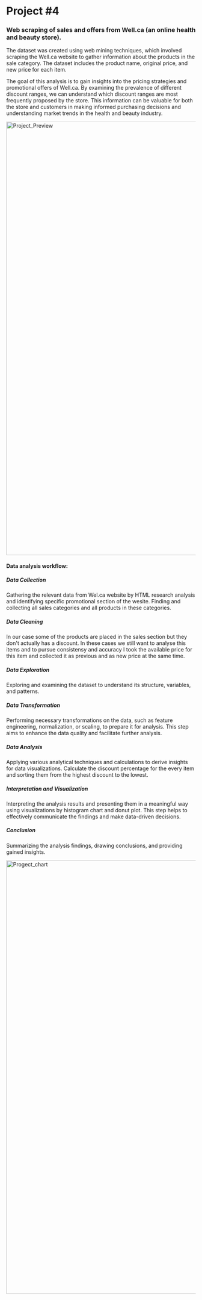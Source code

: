 # Project #4 

### Web scraping of sales and offers from Well.ca (an online health and beauty store).

The dataset was created using web mining techniques, which involved scraping the Well.ca website to gather information about the products in 
the sale category. The dataset includes the product name, original price, and new price for each item.

The goal of this analysis is to gain insights into the pricing strategies and promotional offers of Well.ca. 
By examining the prevalence of different discount ranges, we can understand which discount ranges are most frequently proposed by the store. 
This information can be valuable for both the store and customers in making informed purchasing decisions and understanding market 
trends in the health and beauty industry.

<img width="1152" alt="Project_Preview" src="https://github.com/OlhaZam/Project_-4-Web_scraping-Well.ca/assets/137802329/bb6cf763-a117-45ad-a29a-8daf549726e4">


#### Data analysis workflow:


##### Data Collection
Gathering the relevant data from Wel.ca website by HTML research analysis and identifying specific promotional section of the wesite.
Finding and collecting all sales categories and all products in these categories.

  
##### Data Cleaning 
In our case some of the products are placed in the sales section but they don't actually has a discount. In these cases we still want to analyse this items and to pursue consistensy and accuracy I took the available price for this item and collected it as previous and as new price at the same time.


##### Data Exploration 
Exploring and examining the dataset to understand its structure, variables, and patterns. 


##### Data Transformation 
Performing necessary transformations on the data, such as feature engineering, normalization, or scaling, to prepare it for analysis. This step aims to enhance the data quality and facilitate further analysis.


##### Data Analysis 
Applying various analytical techniques and calculations to derive insights for data visualizations. 
Calculate the discount percentage for the every item and sorting them from the highest discount to the lowest.


##### Interpretation and Visualization
Interpreting the analysis results and presenting them in a meaningful way using visualizations by histogram chart and donut plot. This step helps to effectively communicate the findings and make data-driven decisions.

##### Conclusion
Summarizing the analysis findings, drawing conclusions, and providing gained insights. 

<img width="1152" alt="Progect_chart" src="https://github.com/OlhaZam/Project_-4-Web_scraping-Well.ca/assets/137802329/ab8e0269-79a7-4287-ad0f-d08d65ab329a">

